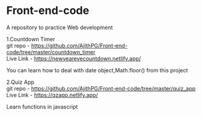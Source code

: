 # Front-end-code
A repository to practice Web development



1.Countdown Timer <br>
 git repo - https://github.com/AjithPG/Front-end-code/tree/master/countdown_timer <br>
 Live Link - https://newyearevecountdown.netlify.app/ <br>
 
 You can learn how to deal with date object,Math.floor() from this project
  
2.Quiz App <br>
git repo - https://github.com/AjithPG/Front-end-code/tree/master/quiz_app <br>
Live Link - https://qzapp.netlify.app/ <br>

Learn functions in javascript
